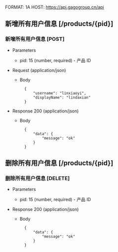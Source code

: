 FORMAT: 1A
HOST: https://api.gagogroup.cn/api

## 新增所有用户信息 [/products/{pid}]

### 新增所有用户信息 [POST]

+ Parameters

    + pid: 15 (number, required) - 产品 ID

+ Request (application/json)

    + Body

            {
                "username": "linxiaoyi",
                "displayName": "lindaxian"
            }

+ Response 200 (application/json)

    + Body

            {
                "data": {
                    "message": "ok"
                }
            }

## 删除所有用户信息 [/products/{pid}]

### 删除所有用户信息 [DELETE]

+ Parameters

    + pid: 15 (number, required) - 产品 ID

+ Response 200 (application/json)

    + Body

            {
                "data": {
                    "message": "ok"
                }
            }

